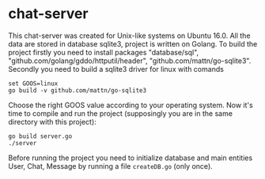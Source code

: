# chat-server

This chat-server was created for Unix-like systems on Ubuntu 16.0. All the data are stored in database sqlite3, project is written on Golang. To build the project firstly you need to install packages "database/sql", "github.com/golang/gddo/httputil/header", "github.com/mattn/go-sqlite3". Secondly you need to build a sqlite3 driver  for linux with comands

    set GOOS=linux
    go build -v github.com/mattn/go-sqlite3

Choose the right GOOS value according to your operating system.
Now it's time to compile and run the project (supposingly you are in the same directory with this project):

    go build server.go
    ./server
    
Before running the project you need to initialize database and main entities User, Chat, Message by running a file `createDB.go` (only once). 
